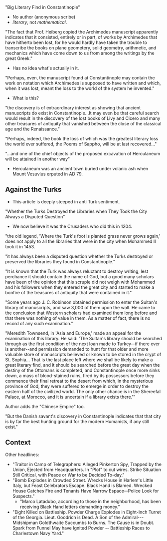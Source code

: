 "Big Literary Find in Constantinople"
* No author (anonymous scribe)
* _literary_, not _mathematical_.

"The fact that Prof. Heiberg copied the Archimedes manuscript apparently indicates that it consisted, entirely or in part, of works by Archimedes that have hitherto been lost, for he would hardly have taken the trouble to transcribe the books on plane geometery, solid geometry, arithmetic, and mechanics which have come down to us from among the writings by the great Greek."
* Has no idea what's actually in it.

"Perhaps, even, the manuscript found at Constantinople may contain the work on notation which Archimedes is supposed to have written and which, when it was lost, meant the loss to the world of the system he invented."
* What is this?

"the discovery is of extraordinary interest as showing that ancient manuscripts do exist in Constantinople...It may even be that careful search would result in the discovery of the lost books of Livy and Cicero and many other treasures of antiquity that vanished between the close of the classical age and the Renaissance."

"Perhaps, indeed, the book the loss of which was the greatest literary loss the world ever suffered, the Poems of Sappho, will be at last recovered..."

"...and one of the chief objects of the proposed excavation of Herculaneum will be attained in another way"
* Herculaneum was an ancient town buried under volanic ash when Mount Vesuvius erputed in AD 79.

## Against the Turks
* This article is deeply steeped in anti Turk sentiment.

"Whether the Turks Destroyed the Libraries when They Took the City Always a Disputed Question"
* We now believe it was the Crusaders who did this in 1204.

"the old legend, 'Where the Turk's foot is planted grass never grows again,' does not apply to all the libraries that were in the city when Mohammed II took it in 1453.

"it has always been a disputed question whether the Turks destroyed or preserved the libraries they found in Constantinople."

"It is known that the Turk was always reluctant to destroy writing, lest perchance it should contain the name of God, but a good many scholars have been of the opinion that this scruple did not weigh with Mohammed and his followers when they entered the great city and started to make a bonfire of the treasures of antiquity that were contained in it."

"Some years ago J. C. Robinson obtained permission to enter the Sultan's library of manuscripts, and saw 3,000 of them upon the wall. He came to the conclusion that Western scholars had examined them long before and that there was nothing of value in them. As a matter of fact, there is no record of any such examination."

"Meredith Townsend, in 'Asia and Europe,' made an appeal for the examination of this library. He said: 'The Sultan's library should be searched through as the first condition of the next loan made to Turkey--if there ever is another--and permission demanded to hunt for that older and more valuable store of manuscripts believed or known to be stored in the crypt of St. Sophia... That is the last place left where we shall be likely to make a great literary find, and it should be searched before the great day when the destiny of the Ottomans is completed, and Constantinople once more sinks down, a mass of blood-stained ruins, fired by its possessors before they commence their final retreat to the desert from which, in the mysterious province of God, they were suffered to emerge in order to destroy the eastern half of the civilized world. The only other chance is in the Shereefal Palace, at Morocco, and it is uncertain if a library exists there.'"

Author adds the "Chinese Empire" too.

"But the Danish savant's discovery in Constantinople indicates that that city is by far the best hunting ground for the modern Humanists, if any still exist."


## Context
Other headlines:
* "Traitor in Camp of Telegraphers: Alleged Pinkerton Spy, Trapped by the Union, Ejected from Headquarters. In "Plot" to cut wires. Strike Situation Still Critical, with Peace or War to be Decided To-day."
* "Bomb Explodes in Crowded Street. Wrecks House in Harlem's Little Italy, but Feast Celebrators Escape. Black Hand is Blamed. Wrecked House Catches Fire and Tenants Have Narrow Espace--Police Look for Suspects."
  * "Marco Latadubo, according to those in the neighborhood, has been receiving Black Hand letters demanding money."
* "Eight Killed on Battleship. Powder Charge Explodes in Eight-Inch Turret of the Georgia. Lieut. Goodrich is Dead. A Son of the Admiral---Midshipman Goldthwaite Succumbs to Burns. The Cause is in Doubt. Spark from Funnel May have Ignited Powder -- Battleship Races to Charlestown Navy Yard."
